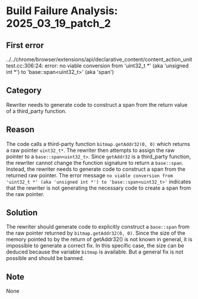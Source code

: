# Build Failure Analysis: 2025_03_19_patch_2

## First error

../../chrome/browser/extensions/api/declarative_content/content_action_unittest.cc:306:24: error: no viable conversion from 'uint32_t *' (aka 'unsigned int *') to 'base::span<uint32_t>' (aka 'span<unsigned int>')

## Category
Rewriter needs to generate code to construct a span from the return value of a third_party function.

## Reason
The code calls a third-party function `bitmap.getAddr32(0, 0)` which returns a raw pointer `uint32_t*`. The rewriter then attempts to assign the raw pointer to a `base::span<uint32_t>`. Since `getAddr32` is a third_party function, the rewriter cannot change the function signature to return a `base::span`. Instead, the rewriter needs to generate code to construct a span from the returned raw pointer. The error message `no viable conversion from 'uint32_t *' (aka 'unsigned int *') to 'base::span<uint32_t>'` indicates that the rewriter is not generating the necessary code to create a span from the raw pointer.

## Solution
The rewriter should generate code to explicitly construct a `base::span` from the raw pointer returned by `bitmap.getAddr32(0, 0)`. Since the size of the memory pointed to by the return of getAddr32() is not known in general, it is impossible to generate a correct fix. In this specific case, the size can be deduced because the variable `bitmap` is available. But a general fix is not possible and should be banned.

## Note
None